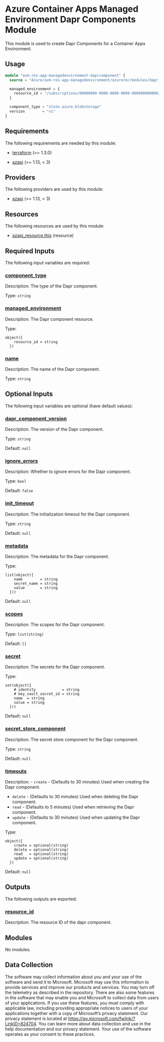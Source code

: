 <!-- BEGIN_TF_DOCS -->
# Azure Container Apps Managed Environment Dapr Components Module

This module is used to create Dapr Components for a Container Apps Environment.

## Usage

```terraform
module "avm-res-app-managedenvironment-daprcomponent" {
  source = "Azure/avm-res-app-managedenvironment/azurerm//modules/dapr_component"

  managed_environment = {
    resource_id = "/subscriptions/00000000-0000-0000-0000-000000000000/resourceGroups/myResourceGroup/providers/Microsoft.App/managedEnvironments/myEnv"
  }

  component_type = "state.azure.blobstorage"
  version        = "v1"
}
```

<!-- markdownlint-disable MD033 -->
## Requirements

The following requirements are needed by this module:

- <a name="requirement_terraform"></a> [terraform](#requirement\_terraform) (>= 1.3.0)

- <a name="requirement_azapi"></a> [azapi](#requirement\_azapi) (>= 1.13, < 3)

## Providers

The following providers are used by this module:

- <a name="provider_azapi"></a> [azapi](#provider\_azapi) (>= 1.13, < 3)

## Resources

The following resources are used by this module:

- [azapi_resource.this](https://registry.terraform.io/providers/azure/azapi/latest/docs/resources/resource) (resource)

<!-- markdownlint-disable MD013 -->
## Required Inputs

The following input variables are required:

### <a name="input_component_type"></a> [component\_type](#input\_component\_type)

Description: The type of the Dapr component.

Type: `string`

### <a name="input_managed_environment"></a> [managed\_environment](#input\_managed\_environment)

Description: The Dapr component resource.

Type:

```hcl
object({
    resource_id = string
  })
```

### <a name="input_name"></a> [name](#input\_name)

Description: The name of the Dapr component.

Type: `string`

## Optional Inputs

The following input variables are optional (have default values):

### <a name="input_dapr_component_version"></a> [dapr\_component\_version](#input\_dapr\_component\_version)

Description: The version of the Dapr component.

Type: `string`

Default: `null`

### <a name="input_ignore_errors"></a> [ignore\_errors](#input\_ignore\_errors)

Description: Whether to ignore errors for the Dapr component.

Type: `bool`

Default: `false`

### <a name="input_init_timeout"></a> [init\_timeout](#input\_init\_timeout)

Description: The initialization timeout for the Dapr component.

Type: `string`

Default: `null`

### <a name="input_metadata"></a> [metadata](#input\_metadata)

Description: The metadata for the Dapr component.

Type:

```hcl
list(object({
    name        = string
    secret_name = string
    value       = string
  }))
```

Default: `null`

### <a name="input_scopes"></a> [scopes](#input\_scopes)

Description: The scopes for the Dapr component.

Type: `list(string)`

Default: `[]`

### <a name="input_secret"></a> [secret](#input\_secret)

Description: The secrets for the Dapr component.

Type:

```hcl
set(object({
    # identity            = string
    # key_vault_secret_id = string
    name  = string
    value = string
  }))
```

Default: `null`

### <a name="input_secret_store_component"></a> [secret\_store\_component](#input\_secret\_store\_component)

Description: The secret store component for the Dapr component.

Type: `string`

Default: `null`

### <a name="input_timeouts"></a> [timeouts](#input\_timeouts)

Description:  - `create` - (Defaults to 30 minutes) Used when creating the Dapr component.
 - `delete` - (Defaults to 30 minutes) Used when deleting the Dapr component.
 - `read` - (Defaults to 5 minutes) Used when retrieving the Dapr component.
 - `update` - (Defaults to 30 minutes) Used when updating the Dapr component.

Type:

```hcl
object({
    create = optional(string)
    delete = optional(string)
    read   = optional(string)
    update = optional(string)
  })
```

Default: `null`

## Outputs

The following outputs are exported:

### <a name="output_resource_id"></a> [resource\_id](#output\_resource\_id)

Description: The resource ID of the dapr component.

## Modules

No modules.

<!-- markdownlint-disable-next-line MD041 -->
## Data Collection

The software may collect information about you and your use of the software and send it to Microsoft. Microsoft may use this information to provide services and improve our products and services. You may turn off the telemetry as described in the repository. There are also some features in the software that may enable you and Microsoft to collect data from users of your applications. If you use these features, you must comply with applicable law, including providing appropriate notices to users of your applications together with a copy of Microsoft’s privacy statement. Our privacy statement is located at <https://go.microsoft.com/fwlink/?LinkID=824704>. You can learn more about data collection and use in the help documentation and our privacy statement. Your use of the software operates as your consent to these practices.
<!-- END_TF_DOCS -->
